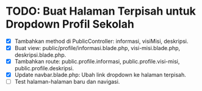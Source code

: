 # TODO: Buat Halaman Terpisah untuk Dropdown Profil Sekolah

- [x] Tambahkan method di PublicController: informasi, visiMisi, deskripsi.
- [x] Buat view: public/profile/informasi.blade.php, visi-misi.blade.php, deskripsi.blade.php.
- [x] Tambahkan route: public.profile.informasi, public.profile.visi-misi, public.profile.deskripsi.
- [x] Update navbar.blade.php: Ubah link dropdown ke halaman terpisah.
- [ ] Test halaman-halaman baru dan navigasi.
